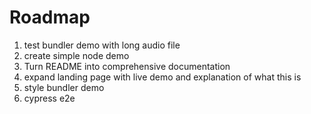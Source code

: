 # Roadmap

1. test bundler demo with long audio file
1. create simple node demo
1. Turn README into comprehensive documentation
1. expand landing page with live demo and explanation of what this is
1. style bundler demo
1. cypress e2e
